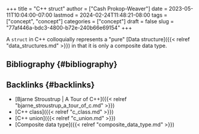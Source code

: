 +++
title = "C++ struct"
author = ["Cash Prokop-Weaver"]
date = 2023-05-11T10:04:00-07:00
lastmod = 2024-02-24T11:48:21-08:00
tags = ["concept", "concept"]
categories = ["concept"]
draft = false
slug = "77af446a-bdc3-4800-b72e-240b66e69154"
+++

A `struct` in C++ colloquially represents a "pure" [Data structure]({{< relref "data_structures.md" >}}) in that it is only a composite data type.


## Bibliography {#bibliography}

<style>.csl-entry{text-indent: -1.5em; margin-left: 1.5em;}</style><div class="csl-bib-body">
</div>


## Backlinks {#backlinks}

-   [Bjarne Stroustrup | A Tour of C++]({{< relref "bjarne_stroustrup_a_tour_of_c.md" >}})
-   [C++ class]({{< relref "c_class.md" >}})
-   [C++ union]({{< relref "c_union.md" >}})
-   [Composite data type]({{< relref "composite_data_type.md" >}})
